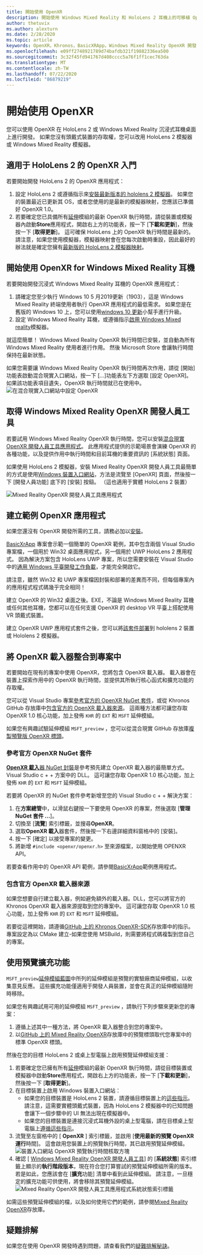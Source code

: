 ```yaml
---
title: 開始使用 OpenXR
description: 開始使用 Windows Mixed Reality 和 HoloLens 2 耳機上的可移植 OpenXR API 標準。
author: thetuvix
ms.author: alexturn
ms.date: 2/28/2020
ms.topic: article
keywords: OpenXR，Khronos，BasicXRApp，Windows Mixed Reality OpenXR 開發人員工具，DirectX，原生，原生應用程式，自訂引擎，中介軟體，個開始使用，101，預覽延伸模組，OpenXR 執行階段版本，系統狀態
ms.openlocfilehash: e09ff2748921789d74bafdb321f19882336ea500
ms.sourcegitcommit: 3c32f45fd941767d408cccc5a76f1ff1cec763da
ms.translationtype: MT
ms.contentlocale: zh-TW
ms.lasthandoff: 07/22/2020
ms.locfileid: "86879219"
---
```

# <a name="getting-started-with-openxr"></a>開始使用 OpenXR

您可以使用 OpenXR 在 HoloLens 2 或 Windows Mixed Reality 沉浸式耳機桌面上進行開發。  如果您沒有頭戴式裝置的存取權，您可以改用 HoloLens 2 模擬器或 Windows Mixed Reality 模擬器。

## <a name="getting-started-with-openxr-for-hololens-2"></a>適用于 HoloLens 2 的 OpenXR 入門

若要開始開發 HoloLens 2 的 OpenXR 應用程式：

1. 設定 HoloLens 2 或遵循指示來[安裝最新版本的 hololens 2 模擬器](using-the-hololens-emulator.md)。  如果您的裝置最近已更新其 OS，或者您使用的是最新的模擬器映射，您應該已準備好 OpenXR 1.0。
1. 若要確定您已具備所有[延伸](openxr.md#roadmap)模組的最新 OpenXR 執行時間，請從裝置或模擬器內啟動**Store**應用程式，開啟右上方的功能表，按一下 [**下載和更新**]，然後按一下 [**取得更新**]。  這可確保 HoloLens 上的 OpenXR 執行時間是最新的。  請注意，如果您使用模擬器，模擬器映射會在您每次啟動時重設，因此最好的辦法就是確定您擁有[最新版的 HoloLens 2 模擬器映射](using-the-hololens-emulator.md)。

## <a name="getting-started-with-openxr-for-windows-mixed-reality-headsets"></a>開始使用 OpenXR for Windows Mixed Reality 耳機

若要開始開發沉浸式 Windows Mixed Reality 耳機的 OpenXR 應用程式：

1. 請確定您至少執行 Windows 10 5 月2019更新（1903），這是 Windows Mixed Reality 終端使用者執行 OpenXR 應用程式的最低需求。  如果您是在舊版的 Windows 10 上，您可以使用<a href="https://www.microsoft.com/software-download/windows10" target="_blank">windows 10 更新</a>小幫手進行升級。
2. 設定 Windows Mixed Reality 耳機，或遵循指示[啟用 Windows Mixed reality](using-the-windows-mixed-reality-simulator.md)模擬器。

就這麼簡單！  Windows Mixed Reality OpenXR 執行時間已安裝，並自動為所有 Windows Mixed Reality 使用者進行作用。  然後 Microsoft Store 會讓執行時間保持在最新狀態。

如果您需要讓 Windows Mixed Reality OpenXR 執行時間再次作用，請從 [開始] 功能表啟動混合現實入口網站，按一下 [...]功能表左下方選取 [設定 OpenXR]。  如果該功能表項目遺失，OpenXR 執行時間就已在使用中。<br>
![在混合現實入口網站中設定 OpenXR](images/mixed-reality-portal-set-up-openxr.png)

## <a name="getting-the-windows-mixed-reality-openxr-developer-tools"></a>取得 Windows Mixed Reality OpenXR 開發人員工具

若要試用 Windows Mixed Reality OpenXR 執行時間，您可以安裝<a href="https://www.microsoft.com/store/productId/9n5cvvl23qbt" target="_blank">混合現實 OpenXR 開發人員工具應用程式</a>。  此應用程式提供的示範場景會演練 OpenXR 的各種功能，以及提供作用中執行時間和目前耳機的重要資訊的 [系統狀態] 頁面。

如果使用 HoloLens 2 模擬器，安裝 Mixed Reality OpenXR 開發人員工具最簡單的方式是使用[Windows 裝置入口網站](using-the-windows-device-portal.md)，方法是流覽至 [OpenXR] 頁面，然後按一下 [開發人員功能] 底下的 [安裝] 按鈕。 （這也適用于實體 HoloLens 2 裝置）

![Mixed Reality OpenXR 開發人員工具應用程式](images/mixed-reality-openxr-developer-tools.png)

## <a name="building-a-sample-openxr-app"></a>建立範例 OpenXR 應用程式

如果您還沒有 OpenXR 開發所需的工具，請務必加以[安裝](install-the-tools.md)。

<a href="https://github.com/microsoft/OpenXR-MixedReality/tree/master/samples/BasicXrApp" target="_blank">BasicXrApp</a> 專案會示範一個簡單的 OpenXR 範例，其中包含兩個 Visual Studio 專案檔，一個用於 Win32 桌面應用程式，另一個用於 UWP HoloLens 2 應用程式。  因為解決方案包含 HoloLens UWP 專案，所以您需要安裝在 Visual Studio 中的[通用 Windows 平臺開發工作負載](install-the-tools.md#installation-checklist)，才能完全開啟它。

請注意，雖然 Win32 和 UWP 專案檔因封裝和部署的差異而不同，但每個專案內的應用程式程式碼幾乎完全相同！

建立 OpenXR 的 Win32 桌面之後。EXE，不論是 Windows Mixed Reality 耳機或任何其他耳機，您都可以在任何支援 OpenXR 的 desktop VR 平臺上搭配使用 VR 頭戴式裝置。

建立 OpenXR UWP 應用程式套件之後，您可以將[該套件部署](using-visual-studio.md)到 hololens 2 裝置或 Hololens 2 模擬器。

## <a name="integrate-the-openxr-loader-into-a-project"></a>將 OpenXR 載入器整合到專案中

若要開始在現有的專案中使用 OpenXR，您將包含 OpenXR 載入器。  載入器會在裝置上探索作用中的 OpenXR 執行時間，並提供其所執行核心函式和擴充功能的存取權。

您可以從 Visual Studio 專案[參考官方的 OpenXR NuGet 套件](#reference-official-openxr-nuget-package)，或從 Khronos GitHub 存放庫中[包含官方的 OpenXR 載入器來源](#include-official-openxr-loader-source)。  這兩種方法都可讓您存取 OpenXR 1.0 核心功能，加上發佈 `KHR` 的 `EXT` 和 `MSFT` 延伸模組。

如果您有興趣試驗延伸模組 `MSFT_preview` ，您可以從混合現實 GitHub 存放庫[複製預覽版 OpenXR 標頭](#using-preview-extensions)。

### <a name="reference-official-openxr-nuget-package"></a>參考官方 OpenXR NuGet 套件

<a href="https://www.nuget.org/packages/OpenXR.Loader/" target="_blank"> **OpenXR 載入**器 NuGet 封裝</a>是參考預先建立 OpenXR 載入器的最簡單方式。Visual Studio c + + 方案中的 DLL。  這可讓您存取 OpenXR 1.0 核心功能，加上發佈 `KHR` 的 `EXT` 和 `MSFT` 延伸模組。

若要將 OpenXR 的 NuGet 套件參考新增至您的 Visual Studio c + + 解決方案：
1. 在**方案總管**中，以滑鼠右鍵按一下要使用 OpenXR 的專案，然後選取 [**管理 NuGet 套件 ...**]。
1. 切換至 [**流覽**] 索引標籤，並搜尋**OpenXR**。
1. 選取**OpenXR 載入**器套件，然後按一下右邊詳細資料窗格中的 [安裝]。
1. 按一下 [確定] 以接受專案的變更。
1. 將新增 `#include <openxr/openxr.h>` 至來源檔案，以開始使用 OPENXR API。

若要查看作用中的 OpenXR API 範例，請參閱<a href="https://github.com/microsoft/OpenXR-MixedReality/tree/master/samples/BasicXrApp" target="_blank">BasicXrApp</a>範例應用程式。

### <a name="include-official-openxr-loader-source"></a>包含官方 OpenXR 載入器來源

如果您想要自行建立載入器，例如避免額外的載入器。DLL，您可以將官方的 Khronos OpenXR 載入器來源提取到您的專案中。  這可讓您存取 OpenXR 1.0 核心功能，加上發佈 `KHR` 的 `EXT` 和 `MSFT` 延伸模組。

若要從這裡開始，請遵循<a href="https://github.com/KhronosGroup/OpenXR-SDK" target="_blank">GitHub 上的 Khronos OpenXR-SDK</a>存放庫中的指示。  專案設定為以 CMake 建立-如果您使用 MSBuild，則需要將程式碼複製到您自己的專案。

## <a name="using-preview-extensions"></a>使用預覽擴充功能

`MSFT_preview`[延伸模組藍圖](openxr.md#roadmap)中所列的延伸模組是預覽的實驗廠商延伸模組，以收集意見反應。  這些擴充功能僅適用于開發人員裝置，並會在真正的延伸模組隨附時移除。

如果您有興趣試用可用的延伸模組 `MSFT_preview` ，請執行下列步驟來更新您的專案：
1. 遵循上述其中一種方法，將 OpenXR 載入器整合到您的專案中。
1. 以<a href="https://github.com/microsoft/OpenXR-MixedReality/tree/master/openxr_preview/include/openxr" target="_blank">GitHub 上的 Mixed Reality OpenXR</a>存放庫中的預覽標頭取代您專案中的標準 OpenXR 標頭。

然後在您的目標 HoloLens 2 或桌上型電腦上啟用預覽延伸模組支援：
  1. 若要確定您已擁有所有[延伸](openxr.md#roadmap)模組的最新 OpenXR 執行時間，請從目標裝置或模擬器中啟動**Store**應用程式，開啟右上方的功能表，按一下 [**下載和更新**]，然後按一下 [**取得更新**]。
  1. 在目標裝置上啟用 Windows 裝置入口網站：
     * 如果您的目標裝置是 HoloLens 2 裝置，請遵循目標裝置上的[這些指示](using-the-windows-device-portal.md)。  請注意，這需要實體頭戴式裝置，因為 HoloLens 2 模擬器中的已知問題會讓下一個步驟中的 UI 無法出現在模擬器中。
     * 如果您的目標裝置是連接沉浸式耳機外設的桌上型電腦，請在目標桌上型電腦上<a href="https://docs.microsoft.com/windows/uwp/debug-test-perf/device-portal-desktop#set-up-device-portal-on-windows-desktop" target="_blank">遵循這些指示</a>。
  1. 流覽至左窗格中的 [ **OpenXR** ] 索引標籤，並啟用 [**使用最新的預覽 OpenXR 運行**時間]。  這會啟用您裝置上的預覽執行時間，其已啟用預覽延伸模組。
     ![裝置入口網站 OpenXR 預覽執行時間核取方塊](images/device-portal-openxr-preview-runtime.png)
  1. 確認 [ [Windows Mixed Reality OpenXR 開發人員工具](openxr-getting-started.md#getting-the-windows-mixed-reality-openxr-developer-tools)] 的 [**系統狀態**] 索引標籤上顯示的**執行階段版本**，現在符合您打算嘗試的預覽延伸模組所需的版本。  若是如此，您應該會在 [**擴充**功能] 清單中看到此延伸模組。  請注意，一旦穩定的擴充功能可供使用，將會移除其預覽延伸模組。<br />
     ![Mixed Reality OpenXR 開發人員工具應用程式系統狀態索引標籤](images/mixed-reality-openxr-developer-tools-status.png)

如需這些預覽延伸模組的檔，以及如何使用它們的範例，請參閱<a href="https://github.com/microsoft/OpenXR-MixedReality#openxr-preview-extensions" target="_blank">Mixed Reality OpenXR</a>存放庫。

## <a name="troubleshooting"></a>疑難排解

如果您在使用 OpenXR 開發時遇到問題，請查看我們的[疑難排解秘訣](openxr-troubleshooting.md)。
